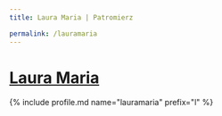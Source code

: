 ```yaml
---
title: Laura Maria | Patromierz

permalink: /lauramaria
---
```


# [Laura Maria](https://patronite.pl/lauramaria)

{% include profile.md name="lauramaria" prefix="l" %}
